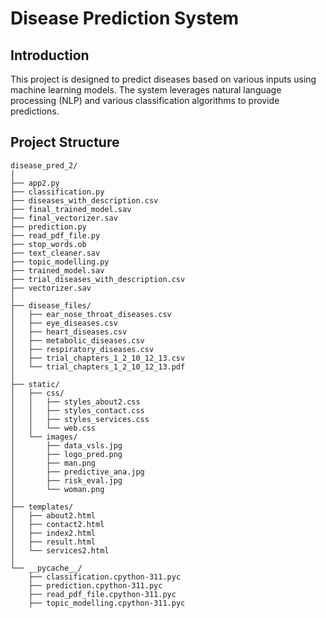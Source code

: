 # Disease Prediction System

## Introduction
This project is designed to predict diseases based on various inputs using machine learning models. The system leverages natural language processing (NLP) and various classification algorithms to provide predictions.

## Project Structure
```plaintext
disease_pred_2/
│
├── app2.py
├── classification.py
├── diseases_with_description.csv
├── final_trained_model.sav
├── final_vectorizer.sav
├── prediction.py
├── read_pdf_file.py
├── stop_words.ob
├── text_cleaner.sav
├── topic_modelling.py
├── trained_model.sav
├── trial_diseases_with_description.csv
├── vectorizer.sav
│
├── disease_files/
│   ├── ear_nose_throat_diseases.csv
│   ├── eye_diseases.csv
│   ├── heart_diseases.csv
│   ├── metabolic_diseases.csv
│   ├── respiratory_diseases.csv
│   ├── trial_chapters_1_2_10_12_13.csv
│   └── trial_chapters_1_2_10_12_13.pdf
│
├── static/
│   ├── css/
│   │   ├── styles_about2.css
│   │   ├── styles_contact.css
│   │   ├── styles_services.css
│   │   └── web.css
│   └── images/
│       ├── data_vsls.jpg
│       ├── logo_pred.png
│       ├── man.png
│       ├── predictive_ana.jpg
│       ├── risk_eval.jpg
│       └── woman.png
│
├── templates/
│   ├── about2.html
│   ├── contact2.html
│   ├── index2.html
│   ├── result.html
│   └── services2.html
│
└── __pycache__/
    ├── classification.cpython-311.pyc
    ├── prediction.cpython-311.pyc
    ├── read_pdf_file.cpython-311.pyc
    ├── topic_modelling.cpython-311.pyc
